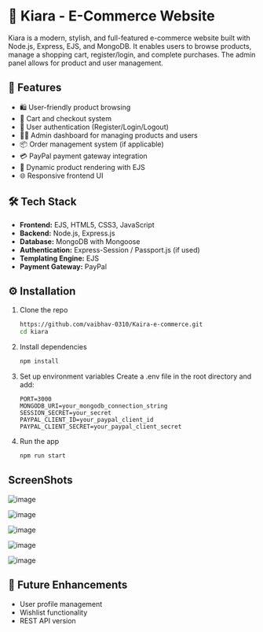 # 👠 Kiara - E-Commerce Website

Kiara is a modern, stylish, and full-featured e-commerce website built with Node.js, Express, EJS, and MongoDB. It enables users to browse products, manage a shopping cart, register/login, and complete purchases. The admin panel allows for product and user management.

## 🚀 Features

* 🛍️ User-friendly product browsing
* 🛒 Cart and checkout system
* 🔐 User authentication (Register/Login/Logout)
* 🧑‍💼 Admin dashboard for managing products and users
* 📦 Order management system (if applicable)
* 💳 PayPal payment gateway integration
* 📸 Dynamic product rendering with EJS
* 🌐 Responsive frontend UI

## 🛠️ Tech Stack

* **Frontend:** EJS, HTML5, CSS3, JavaScript
* **Backend:** Node.js, Express.js
* **Database:** MongoDB with Mongoose
* **Authentication:** Express-Session / Passport.js (if used)
* **Templating Engine:** EJS
* **Payment Gateway:** PayPal

## ⚙️ Installation

1. Clone the repo

   ```bash
   https://github.com/vaibhav-0310/Kaira-e-commerce.git
   cd kiara
   ```
2. Install dependencies

   ```bash
   npm install
   ```
3. Set up environment variables
   Create a .env file in the root directory and add:

   ```env
   PORT=3000
   MONGODB_URI=your_mongodb_connection_string
   SESSION_SECRET=your_secret
   PAYPAL_CLIENT_ID=your_paypal_client_id
   PAYPAL_CLIENT_SECRET=your_paypal_client_secret
   ```
4. Run the app

   ```bash
   npm run start
   ```
## ScreenShots
![image](https://github.com/user-attachments/assets/5c000e64-30fa-4a9e-bc6b-7ff210114832)

![image](https://github.com/user-attachments/assets/8112c619-6644-4d42-98e5-1a5556b02f0c)

![image](https://github.com/user-attachments/assets/33be3282-6409-43c1-b6ac-c7a0a8cd606d)

![image](https://github.com/user-attachments/assets/d8ffee90-42be-494f-9cbf-4b6bfc2d1252)

![image](https://github.com/user-attachments/assets/c3d69690-d8e1-434a-aa6c-69cd43a4bbef)





## 🧠 Future Enhancements

* User profile management
* Wishlist functionality
* REST API version
